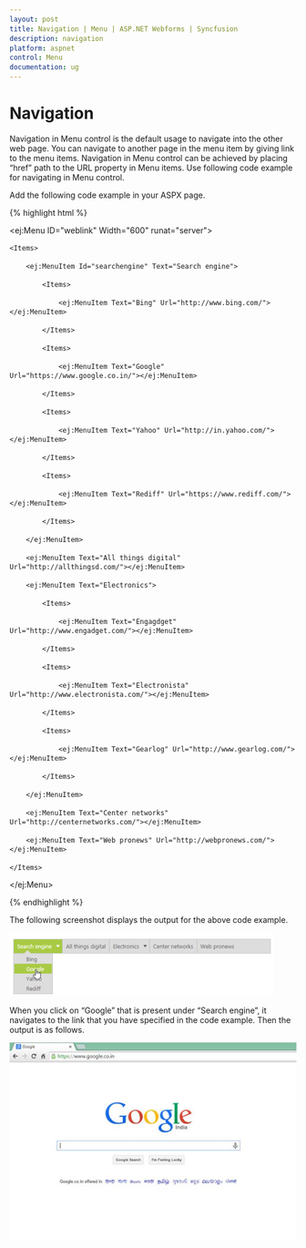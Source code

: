 ```yaml
---
layout: post
title: Navigation | Menu | ASP.NET Webforms | Syncfusion
description: navigation
platform: aspnet
control: Menu
documentation: ug
---
```


# Navigation

Navigation in Menu control is the default usage to navigate into the other web page. You can navigate to another page in the menu item by giving link to the menu items. Navigation in Menu control can be achieved by placing “href” path to the URL property in Menu items. Use following code example for navigating in Menu control.

Add the following code example in your ASPX page.

{% highlight html %}



<ej:Menu ID="weblink" Width="600" runat="server">

    <Items>

        <ej:MenuItem Id="searchengine" Text="Search engine">

            <Items>

                <ej:MenuItem Text="Bing" Url="http://www.bing.com/"></ej:MenuItem>

            </Items>

            <Items>

                <ej:MenuItem Text="Google" Url="https://www.google.co.in/"></ej:MenuItem>

            </Items>

            <Items>

                <ej:MenuItem Text="Yahoo" Url="http://in.yahoo.com/"></ej:MenuItem>

            </Items>

            <Items>

                <ej:MenuItem Text="Rediff" Url="https://www.rediff.com/"></ej:MenuItem>

            </Items>

        </ej:MenuItem>

        <ej:MenuItem Text="All things digital" Url="http://allthingsd.com/"></ej:MenuItem>

        <ej:MenuItem Text="Electronics">

            <Items>

                <ej:MenuItem Text="Engagdget" Url="http://www.engadget.com/"></ej:MenuItem>

            </Items>

            <Items>

                <ej:MenuItem Text="Electronista" Url="http://www.electronista.com/"></ej:MenuItem>

            </Items>

            <Items>

                <ej:MenuItem Text="Gearlog" Url="http://www.gearlog.com/"></ej:MenuItem>

            </Items>

        </ej:MenuItem>

        <ej:MenuItem Text="Center networks" Url="http://centernetworks.com/"></ej:MenuItem>

        <ej:MenuItem Text="Web pronews" Url="http://webpronews.com/"></ej:MenuItem>

    </Items>

</ej:Menu>





{% endhighlight %}



The following screenshot displays the output for the above code example.  

![ASP.NET Menu Navigation displaying the output code](Navigation_images/Navigation_img1.png) 



When you click on “Google” that is present under “Search engine”, it navigates to the link that you have specified in the code example. Then the output is as follows.

![ASP.NET Menu Navigation to the specified code](Navigation_images/Navigation_img2.png) 



